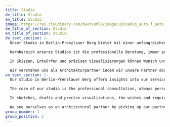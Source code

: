 ```yaml
---
title: Studio
de_title: Studio
en_title: Studio
image: https://res.cloudinary.com/dwvtvuml8/image/upload/q_auto,f_auto,dpr_auto/v1601626106/DER-RAUM-Kueche-Holz-Lamellen-Kitchen_njsnwg.jpg
de_title_of_section: Studio
en_title_of_section: Studio
de_text_section: |-
  Unser Studio in Berlin-Prenzlauer Berg bietet mit einer umfangreichen Materialauswahl und unterschiedlichen Raumsituationen Einblicke in unser Leistungsportfolio. Architekten, Planern und privaten Auftraggebern ermöglichen wir so räumliche und haptische Erfahrungen von Materialien, Oberflächen und Farben, die frei arrangiert und für anstehende Projekte kombiniert werden können.

  Kernbereich unseres Studios ist die professionelle Beratung, immer persönlich terminiert und unerlässlich für ein rundum gelungenes, handwerklich perfektes Ergebnis: Welches Material ist optimal für die angestrebte Gestaltung? Wie kann Gewicht in der Konstruktion minimiert werden? Welche Beschläge sind zu empfehlen? Wo können Wir individuelle Lösungen entwickeln um ein noch besseres Nutzungs- und gestalterisch ansprechendes Ergebnis zu gewährleisten?

  In Skizzen, Entwürfen und präzisen Visualisierungen können Wunsch und Anspruch unserer Auftraggeber von der ersten Idee bis zum letzten Detail entwickelt, weiterentwickelt und ausgestaltet werden. Hier zeigt sich der Vorteil fundierter Fachexpertise unseres eingespielten Teams und räumlich-haptischer Erfahrbarkeit an einem Ort.

  Wir verstehen uns als Architekturpartner indem wir unsere Partner dort abholen wo Sie uns brauchen, von der Beratung bis zur maßgeschneiderten Lösung im Einbau. Wir haben den Anspruch ab dem ersten Beratungsgespräch bis zur Fertigstellung den kompletten Einbau zu begleiten und stehen für termingerechte, detaillierte Ausführung sowie einwandfreie Leistung.
en_text_section: |-
  Our studio in Berlin-Prenzlauer Berg offers insights into our service portfolio with an extensive selection of materials and different room situations. We thus enable architects, planners and private clients to experience materials, surfaces and colors spatially and physically, which can be freely arranged and combined for upcoming projects.

  The core of our studio is the professional consultation, always personally scheduled and essential for an all-around perfect result in terms of craftsmanship: Which material is optimal for the intended design? How can weight be minimized in the construction? Which fittings are recommended? Where can we develop individual solutions to ensure an even better result in terms of use and design?

  In sketches, drafts and precise visualizations, the wishes and requirements of our clients can be developed, refined and shaped from the first idea to the last detail. This is where the advantage of well-founded technical expertise of our well-coordinated team and spatial-haptic experience in one place becomes apparent.

  We see ourselves as an architectural partner by picking up our partners where they need us, from the consultation to the customized solution in the installation.
group_number: 1
group_position: 2
---
```

